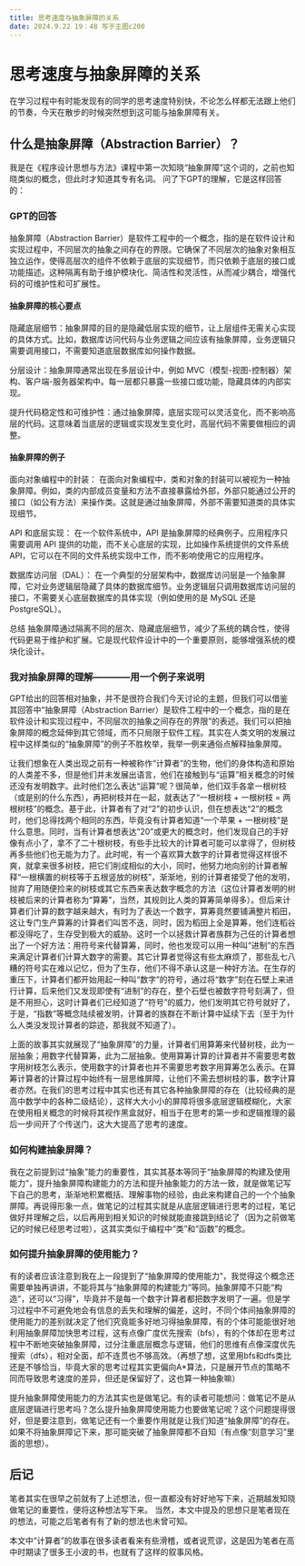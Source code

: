 ```yaml
---
title: 思考速度与抽象屏障的关系
date: 2024.9.22 19：48 写于主图c200
---
```



# 思考速度与抽象屏障的关系

在学习过程中有时能发现有的同学的思考速度特别快，不论怎么样都无法跟上他们的节奏，今天在散步的时候突然想到这可能与抽象屏障有关。

## 什么是抽象屏障（Abstraction Barrier）？

我是在《程序设计思想与方法》课程中第一次知晓“抽象屏障”这个词的，之前也知晓类似的概念，但此时才知道其专有名词。
问了下GPT的理解，它是这样回答的：

### GPT的回答

抽象屏障（Abstraction Barrier）是软件工程中的一个概念，指的是在软件设计和实现过程中，不同层次的抽象之间存在的界限。它确保了不同层次的抽象对象相互独立运作，使得高层次的组件不依赖于底层的实现细节，而只依赖于底层的接口或功能描述。这种隔离有助于维护模块化、简洁性和灵活性，从而减少耦合，增强代码的可维护性和可扩展性。

#### 抽象屏障的核心要点

隐藏底层细节：抽象屏障的目的是隐藏低层实现的细节，让上层组件无需关心实现的具体方式。比如，数据库访问代码与业务逻辑之间应该有抽象屏障，业务逻辑只需要调用接口，不需要知道底层数据库如何操作数据。

分层设计：抽象屏障通常出现在多层设计中，例如 MVC（模型-视图-控制器）架构、客户端-服务器架构中。每一层都只暴露一些接口或功能，隐藏具体的内部实现。

提升代码稳定性和可维护性：通过抽象屏障，底层实现可以灵活变化，而不影响高层的代码。这意味着当底层的逻辑或实现发生变化时，高层代码不需要做相应的调整。

#### 抽象屏障的例子

面向对象编程中的封装：
在面向对象编程中，类和对象的封装可以被视为一种抽象屏障。例如，类的内部成员变量和方法不直接暴露给外部，外部只能通过公开的接口（如公有方法）来操作类。这就是通过抽象屏障，外部不需要知道类的具体实现细节。

API 和底层实现：
在一个软件系统中，API 是抽象屏障的经典例子。应用程序只需要调用 API 提供的功能，而不关心底层的实现，比如操作系统提供的文件系统 API，它可以在不同的文件系统实现中工作，而不影响使用它的应用程序。

数据库访问层（DAL）：
在一个典型的分层架构中，数据库访问层是一个抽象屏障，它对业务逻辑层隐藏了具体的数据库细节。业务逻辑层只调用数据库访问层的接口，不需要关心底层数据库的具体实现（例如使用的是 MySQL 还是 PostgreSQL）。

总结
抽象屏障通过隔离不同的层次、隐藏底层细节，减少了系统的耦合性，使得代码更易于维护和扩展。它是现代软件设计中的一个重要原则，能够增强系统的模块化设计。

### 我对抽象屏障的理解————用一个例子来说明

GPT给出的回答相对抽象，并不是很符合我们今天讨论的主题，但我们可以借鉴其回答中“抽象屏障（Abstraction Barrier）是软件工程中的一个概念，指的是在软件设计和实现过程中，不同层次的抽象之间存在的界限”的表述。我们可以把抽象屏障的概念延伸到其它领域，而不只局限于软件工程。其实在人类文明的发展过程中这样类似的“抽象屏障”的例子不胜枚举，我举一例来通俗点解释抽象屏障。

让我们想象在人类出现之前有一种被称作“计算者”的生物，他们的身体构造和原始的人类差不多，但是他们并未发展出语言，他们在接触到与“运算”相关概念的时候还没有发明数字。此时他们怎么表达“运算”呢？很简单，他们双手各拿一根树枝（或是别的什么东西），再把树枝并在一起，就表达了“一根树枝 + 一根树枝 = 两根树枝”的概念。基于此，计算者有了对“2”的初步认识，但在想表达“2”的概念时，他们总得找两个相同的东西，毕竟没有计算者知道“一个苹果 + 一根树枝”是什么意思。同时，当有计算者想表达“20”或更大的概念时，他们发现自己的手好像有点小了，拿不了二十根树枝，有些手比较大的计算者可能可以拿得了，但树枝再多些他们也无能为力了。此时呢，有一个喜欢算大数字的计算者觉得这样很不爽，就拿来很多树枝，把它们削成相似的大小，同时，他努力地向别的计算者解释“一根横置的树枝等于五根竖放的树枝”，渐渐地，别的计算者接受了他的发明，抛弃了用随便捡来的树枝或其它东西来表达数字概念的方法（这位计算者发明的树枝被后来的计算者称为“算筹”，当然，其规则比人类的算筹简单得多）。但后来计算者们计算的数字越来越大，有时为了表达一个数字，算筹竟然要铺满整片稻田，这让专门生产算筹的计算者们叫苦不迭，同时，因为稻田上全是算筹，他们连稻谷都没得吃了，生存受到极大的威胁。这时一个以拯救计算者族群为己任的计算者想出了一个好方法：用符号来代替算筹，同时，他也发现可以用一种叫“进制”的东西来满足计算者们计算大数字的需要。其它计算者觉得这有些太麻烦了，那些乱七八糟的符号实在难以记忆，但为了生存，他们不得不承认这是一种好方法。在生存的重压下，计算者们都开始用起一种叫“数字”的符号，通过将“数字”刻在石壁上来进行计算，后来他们又发现即使有“进制”的存在，整个石壁也被数字符号刻满了，但是不用担心，这时计算者们已经知道了“符号”的威力，他们发明其它符号就好了，于是，“指数”等概念陆续被发明，计算者的族群在不断计算中延续下去（至于为什么人类没发现计算者的踪迹，那我就不知道了）。

上面的故事其实就展现了“抽象屏障”的力量，计算者们用算筹来代替树枝，此为一层抽象；用数字代替算筹，此为二层抽象。使用算筹计算的计算者并不需要思考数字用树枝怎么表示，使用数字的计算者也并不需要思考数字用算筹怎么表示。在算筹计算者的计算过程中始终有一层思维屏障，让他们不需去想树枝的事，数字计算者亦然。在我们的思考过程中其实也还有其它各种抽象屏障的存在（比较经典的是高中数学中的各种二级结论），这样大大小小的屏障将很多底层逻辑模糊化，大家在使用相关概念的时候将其视作黑盒就好，相当于在思考的第一步和逻辑推理的最后一步间开了个传送门，这大大提高了思考的速度。

### 如何构建抽象屏障？

我在之前提到过“抽象”能力的重要性，其实其基本等同于“抽象屏障的构建及使用能力”，提升抽象屏障构建能力的方法和提升抽象能力的方法一致，就是做笔记写下自己的思考，渐渐地积累概括、理解事物的经验，由此来构建自己的一个个抽象屏障。再说得形象一点，做笔记的过程其实就是从底层逻辑进行思考的过程，笔记做好并理解之后，以后再用到相关知识的时候就能直接跳到结论了（因为之前做笔记的时候已经思考过啦），这其实类似于编程中“类”和“函数”的概念。

### 如何提升抽象屏障的使用能力？

有的读者应该注意到我在上一段提到了“抽象屏障的使用能力”，我觉得这个概念还需要单独再讲讲，不能将其与“抽象屏障的构建能力”等同。抽象屏障不只能“构造”，还可以“习得”，毕竟并不是每一个数字计算者都把数字发明了一遍。但是学习过程中不可避免地会有信息的丢失和理解的偏差，这时，不同个体间抽象屏障的使用能力的差别就决定了他们究竟能多好地习得抽象屏障，有的个体可能能很好地利用抽象屏障加快思考过程，这有点像广度优先搜索（bfs），有的个体却在思考过程中不断地突破抽象屏障，过分注重底层概念与逻辑，他们的思维有点像深度优先搜索（dfs），相对全面，却不连贯也不够高效。（再想了想，这里用bfs和dfs类比还是不够恰当，毕竟大家的思考过程其实更偏向A*算法，只是展开节点的策略不同而导致思考速度的差异，但还是保留好了，这也算一种抽象嘛）

提升抽象屏障使用能力的方法其实也是做笔记。有的读者可能想问：做笔记不是从底层逻辑进行思考吗？怎么提升抽象屏障使用能力也要做笔记呢？这个问题提得很好，但是要注意到，做笔记还有一个重要作用就是让我们知道“抽象屏障”的存在。如果不将抽象屏障记下来，那可能突破了抽象屏障都不自知（有点像“刻意学习”里面的思想）。

## 后记

笔者其实在很早之前就有了上述想法，但一直都没有好好地写下来，近期越发知晓做笔记的重要性，便将这种想法写下来。
当然，本文中提及的思想只是笔者现在的想法，可能之后笔者有有了新的想法也未曾可知。

本文中“计算者”的故事在很多读者看来有些滑稽，或者说荒谬，这是因为笔者在高中时期读了很多王小波的书，也就有了这样的叙事风格。
